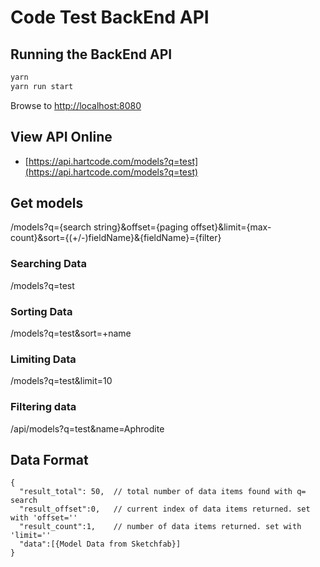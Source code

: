 # Code Test BackEnd API

## Running the BackEnd API 

```bash
yarn
yarn run start
```
Browse to <http://localhost:8080>

## View API Online

* [https://api.hartcode.com/models?q=test](https://api.hartcode.com/models?q=test)

## Get models

/models?q={search string}&offset={paging offset}&limit={max-count}&sort={(+/-)fieldName}&{fieldName}={filter}

### Searching Data

/models?q=test

### Sorting Data

/models?q=test&sort=+name

### Limiting Data

/models?q=test&limit=10

### Filtering data

/api/models?q=test&name=Aphrodite

## Data Format

```
{
  "result_total": 50,  // total number of data items found with q= search
  "result_offset":0,   // current index of data items returned. set with 'offset=''
  "result_count":1,    // number of data items returned. set with 'limit=''
  "data":[{Model Data from Sketchfab}]
}
```
